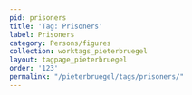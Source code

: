 ```yaml
---
pid: prisoners
title: 'Tag: Prisoners'
label: Prisoners
category: Persons/figures
collection: worktags_pieterbruegel
layout: tagpage_pieterbruegel
order: '123'
permalink: "/pieterbruegel/tags/prisoners/"
---
```

